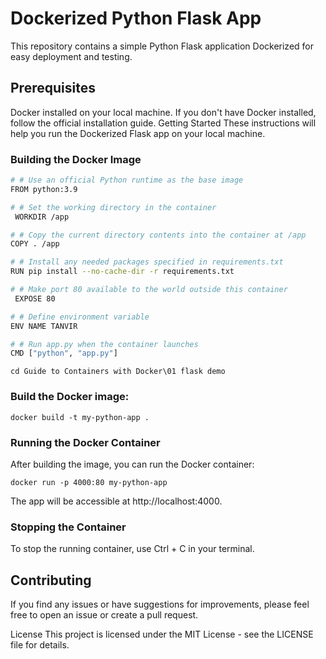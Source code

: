 # Dockerized Python Flask App
This repository contains a simple Python Flask application Dockerized for easy deployment and testing.

## Prerequisites
Docker installed on your local machine. If you don't have Docker installed, follow the official installation guide.
Getting Started
These instructions will help you run the Dockerized Flask app on your local machine.

### Building the Docker Image

```bash
# # Use an official Python runtime as the base image
FROM python:3.9

# # Set the working directory in the container
 WORKDIR /app

# # Copy the current directory contents into the container at /app
COPY . /app

# # Install any needed packages specified in requirements.txt
RUN pip install --no-cache-dir -r requirements.txt

# # Make port 80 available to the world outside this container
 EXPOSE 80

# # Define environment variable
ENV NAME TANVIR

# # Run app.py when the container launches
CMD ["python", "app.py"]
```

``` cd Guide to Containers with Docker\01 flask demo ```

### Build the Docker image:


``` docker build -t my-python-app . ```

### Running the Docker Container

After building the image, you can run the Docker container:

```docker run -p 4000:80 my-python-app ```

The app will be accessible at http://localhost:4000.

### Stopping the Container
To stop the running container, use Ctrl + C in your terminal.


## Contributing
If you find any issues or have suggestions for improvements, please feel free to open an issue or create a pull request.

License
This project is licensed under the MIT License - see the LICENSE file for details.
